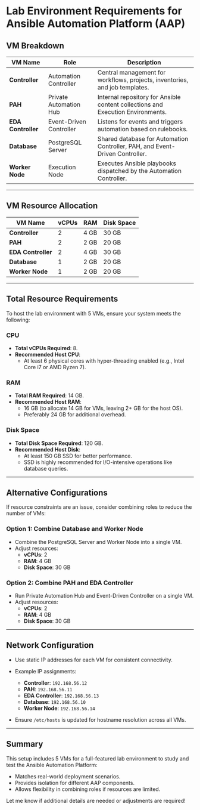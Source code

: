 # Lab Environment Requirements for Ansible Automation Platform (AAP)

## **VM Breakdown**

| **VM Name**        | **Role**                          | **Description**                                                                                  |
|---------------------|------------------------------------|--------------------------------------------------------------------------------------------------|
| **Controller**      | Automation Controller             | Central management for workflows, projects, inventories, and job templates.                      |
| **PAH**             | Private Automation Hub            | Internal repository for Ansible content collections and Execution Environments.                  |
| **EDA Controller**  | Event-Driven Controller           | Listens for events and triggers automation based on rulebooks.                                   |
| **Database**        | PostgreSQL Server                 | Shared database for Automation Controller, PAH, and Event-Driven Controller.                     |
| **Worker Node**     | Execution Node                   | Executes Ansible playbooks dispatched by the Automation Controller.                              |

---

## **VM Resource Allocation**

| **VM Name**        | **vCPUs** | **RAM** | **Disk Space** |
|---------------------|-----------|---------|----------------|
| **Controller**      | 2         | 4 GB    | 30 GB          |
| **PAH**             | 2         | 2 GB    | 20 GB          |
| **EDA Controller**  | 2         | 4 GB    | 30 GB          |
| **Database**        | 1         | 2 GB    | 20 GB          |
| **Worker Node**     | 1         | 2 GB    | 20 GB          |

---

## **Total Resource Requirements**
To host the lab environment with 5 VMs, ensure your system meets the following:

### **CPU**
- **Total vCPUs Required**: 8.
- **Recommended Host CPU**:
  - At least 6 physical cores with hyper-threading enabled (e.g., Intel Core i7 or AMD Ryzen 7).

### **RAM**
- **Total RAM Required**: 14 GB.
- **Recommended Host RAM**:
  - 16 GB (to allocate 14 GB for VMs, leaving 2+ GB for the host OS).
  - Preferably 24 GB for additional overhead.

### **Disk Space**
- **Total Disk Space Required**: 120 GB.
- **Recommended Host Disk**:
  - At least 150 GB SSD for better performance.
  - SSD is highly recommended for I/O-intensive operations like database queries.

---

## **Alternative Configurations**
If resource constraints are an issue, consider combining roles to reduce the number of VMs:

### **Option 1: Combine Database and Worker Node**
- Combine the PostgreSQL Server and Worker Node into a single VM.
- Adjust resources:
  - **vCPUs**: 2
  - **RAM**: 4 GB
  - **Disk Space**: 30 GB

### **Option 2: Combine PAH and EDA Controller**
- Run Private Automation Hub and Event-Driven Controller on a single VM.
- Adjust resources:
  - **vCPUs**: 2
  - **RAM**: 4 GB
  - **Disk Space**: 30 GB

---

## **Network Configuration**
- Use static IP addresses for each VM for consistent connectivity.
- Example IP assignments:
  - **Controller**: `192.168.56.12`
  - **PAH**: `192.168.56.11`
  - **EDA Controller**: `192.168.56.13`
  - **Database**: `192.168.56.10`
  - **Worker Node**: `192.168.56.14`

- Ensure `/etc/hosts` is updated for hostname resolution across all VMs.

---

## **Summary**
This setup includes 5 VMs for a full-featured lab environment to study and test the Ansible Automation Platform:
- Matches real-world deployment scenarios.
- Provides isolation for different AAP components.
- Allows flexibility in combining roles if resources are limited.

Let me know if additional details are needed or adjustments are required!
